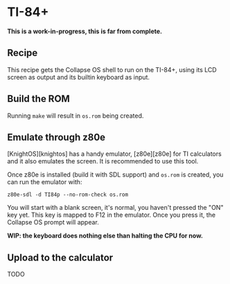# TI-84+

**This is a work-in-progress, this is far from complete.**

## Recipe

This recipe gets the Collapse OS shell to run on the TI-84+, using its LCD
screen as output and its builtin keyboard as input.

## Build the ROM

Running `make` will result in `os.rom` being created.

## Emulate through z80e

[KnightOS][knightos] has a handy emulator, [z80e][z80e] for TI calculators and
it also emulates the screen. It is recommended to use this tool.

Once z80e is installed (build it with SDL support) and `os.rom` is created,
you can run the emulator with:

    z80e-sdl -d TI84p --no-rom-check os.rom

You will start with a blank screen, it's normal, you haven't pressed the "ON"
key yet. This key is mapped to F12 in the emulator. Once you press it, the
Collapse OS prompt will appear.

**WIP: the keyboard does nothing else than halting the CPU for now.**

## Upload to the calculator

TODO
